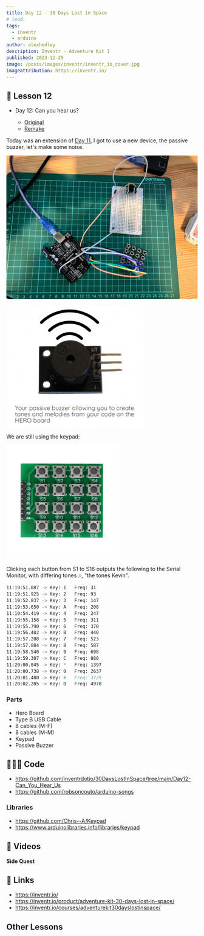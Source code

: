```yaml
---
title: Day 12 - 30 Days Lost in Space
# lead:
tags:
  - inventr
  - arduino
author: alexhedley
description: Inventr - Adventure Kit 1
published: 2023-12-29
image: /posts/images/inventr/inventr_io_cover.jpg
imageattribution: https://inventr.io/
---
```


<!-- # Day 12 - 30 Days Lost in Space - Inventr -->

## 🏫 Lesson 12

- Day 12: Can you hear us?

  - [Original](https://inventr.io/lessons/day-12/)
  - [Remake](https://inventr.io/lessons/day-12-2/)

Today was an extension of [Day 11](inventr-ak1-day11), I got to use a new device, the passive buzzer, let's make some noise.

!["Day 12"](images/inventr/ak1/Day12.jpg "Day 12")

![Passive Buzzer](images/inventr/ak1/passive-buzzer.png "Passive Buzzer")

We are still using the keypad:

![Keypad](images/inventr/ak1/keypad.png "Keypad")

Clicking each button from S1 to S16 outputs the following to the Serial Monitor, with differing tones 🎶, "the tones Kevin".

```bash
11:19:51.087 -> Key: 1   Freq: 31
11:19:51.925 -> Key: 2   Freq: 93
11:19:52.837 -> Key: 3   Freq: 147
11:19:53.650 -> Key: A   Freq: 208
11:19:54.419 -> Key: 4   Freq: 247
11:19:55.158 -> Key: 5   Freq: 311
11:19:55.790 -> Key: 6   Freq: 370
11:19:56.482 -> Key: B   Freq: 440
11:19:57.208 -> Key: 7   Freq: 523
11:19:57.884 -> Key: 8   Freq: 587
11:19:58.540 -> Key: 9   Freq: 698
11:19:59.307 -> Key: C   Freq: 880
11:20:00.045 -> Key: *   Freq: 1397
11:20:00.738 -> Key: 0   Freq: 2637
11:20:01.480 -> Key: #   Freq: 3729
11:20:02.205 -> Key: D   Freq: 4978
```

### Parts

- Hero Board
- Type B USB Cable
- 8 cables (M-F)
- 8 cables (M-M)
- Keypad
- Passive Buzzer

## 👩🏻‍💻 Code

- https://github.com/inventrdotio/30DaysLostInSpace/tree/main/Day12-Can_You_Hear_Us
- https://github.com/robsoncouto/arduino-songs

### Libraries

- https://github.com/Chris--A/Keypad
- https://www.arduinolibraries.info/libraries/keypad

## 📼 Videos

<?# YouTube _rdKZPZRF_w /?>

<!-- <iframe width="560" height="315" src="https://www.youtube.com/embed/_rdKZPZRF_w" title="30 Days Lost in Space - Day 12" frameborder="0" allow="accelerometer; autoplay; clipboard-write; encrypted-media; gyroscope; picture-in-picture; web-share" allowfullscreen></iframe> -->

**Side Quest**

<?# YouTube nHFPzxAgY3Y /?>

<!-- <iframe width="560" height="315" src="https://www.youtube.com/embed/nHFPzxAgY3Y" title="30 Days Lost in Space - Day 12 - Side Quest" frameborder="0" allow="accelerometer; autoplay; clipboard-write; encrypted-media; gyroscope; picture-in-picture; web-share" allowfullscreen></iframe> -->

## 🔗 Links

- https://inventr.io/
- https://inventr.io/product/adventure-kit-30-days-lost-in-space/
- https://inventr.io/courses/adventurekit30dayslostinspace/

## Other Lessons

<?# Markdown ?>
<?!^ "./../includes/posts/inventr-ak1.md" /?>
<?#/ Markdown ?>
